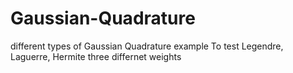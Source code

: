 # Gaussian-Quadrature
different types of Gaussian Quadrature example
To test Legendre, Laguerre, Hermite three differnet weights 
